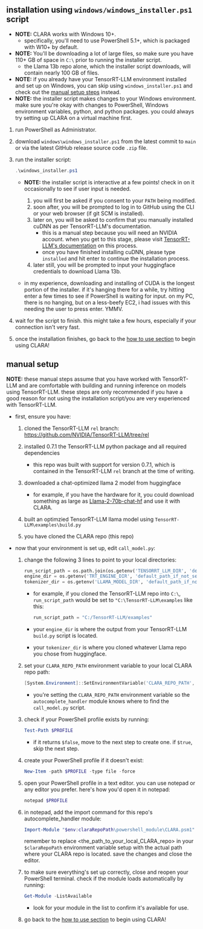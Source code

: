 ## installation using `windows/windows_installer.ps1` script

- **NOTE:** CLARA works with Windows 10+.
    - specifically, you'll need to use PowerShell 5.1+, which is packaged with W10+ by default.
- **NOTE:** You'll be downloading a lot of large files, so make sure you have 110+ GB of space in `C:\` prior to running the installer script.
    - the Llama 13b repo alone, which the installer script downloads, will contain nearly 100 GB of files.
- **NOTE:** if you already have your TensorRT-LLM environment installed and set up on Windows, you can skip using `windows_installer.ps1` and check out the [manual setup steps](#manual-setup) instead.
- **NOTE:** the installer script makes changes to your Windows environment. make sure you're okay with changes to PowerShell, Windows environment variables, python, and python packages. you could always try setting up CLARA on a virtual machine first.

1. run PowerShell as Administrator.

2. download `windows\windows_installer.ps1` from the latest commit to `main` or via the latest GitHub release source code `.zip` file.

3. run the installer script:

    ```powershell
    .\windows_installer.ps1
    ```

    - **NOTE:** the installer script is interactive at a few points! check in on it occasionally to see if user input is needed. 
        1. you will first be asked if you consent to your `PATH` being modified. 
        2. soon after, you will be prompted to log in to GitHub using the CLI or your web browser (if git SCM is installed).
        3. later on, you will be asked to confirm that you manually installed cuDNN as per TensorRT-LLM's documentation.
            - this is a manual step because you will need an NVIDIA account. when you get to this stage, please visit [TensorRT-LLM's documentation](https://github.com/NVIDIA/TensorRT-LLM/tree/rel/windows#cudnn) on this process.
            - once you have finished installing cuDNN, please type `installed` and hit enter to continue the installation process.
        4. later still, you will be prompted to input your huggingface credentials to download Llama 13b.

    - in my experience, downloading and installing of CUDA is the longest portion of the installer. if it's hanging there for a while, try hitting enter a few times to see if PowerShell is waiting for input. on my PC, there is no hanging, but on a less-beefy EC2, i had issues with this needing the user to press enter. YMMV.

4. wait for the script to finish. this might take a few hours, especially if your connection isn't very fast.

5. once the installation finishes, go back to the [how to use section](../README.md#how-to-use) to begin using CLARA!

## manual setup

**NOTE:** these manual steps assume that you have worked with TensorRT-LLM and are comfortable with building and running inference on models using TensorRT-LLM. these steps are only recommended if you have a good reason for not using the installation script/you are very experienced with TensorRT-LLM.

- first, ensure you have:
    
    1. cloned the TensorRT-LLM `rel` branch: https://github.com/NVIDIA/TensorRT-LLM/tree/rel

    2. installed 0.7.1 the TensorRT-LLM python package and all required dependencies
        - this repo was built with support for version 0.7.1, which is contained in the TensorRT-LLM `rel` branch at the time of writing.

    3. downloaded a chat-optimized llama 2 model from huggingface
        - for example, if you have the hardware for it, you could download something as large as [Llama-2-70b-chat-hf](https://huggingface.co/meta-llama/Llama-2-70b-chat-hf) and use it with CLARA.
        
    3. built an optimzied TensorRT-LLM llama model using `TensorRT-LLM\examples\build.py`

    4. you have cloned the CLARA repo (this repo)

- now that your environment is set up, edit `call_model.py`:

    1. change the following 3 lines to point to your local directories:

        ```python
        run_script_path = os.path.join(os.getenv('TENSORRT_LLM_DIR', 'default_path_if_not_set'), "examples", "run.py")
        engine_dir = os.getenv('TRT_ENGINE_DIR', 'default_path_if_not_set')
        tokenizer_dir = os.getenv('LLAMA_MODEL_DIR', 'default_path_if_not_set')
        ```

        - for example, if you cloned the TensorRT-LLM repo into `C:\`, `run_script_path` would be set to `"C:\TensorRT-LLM\examples` like this:

            ```python
            run_script_path = "C:/TensorRT-LLM/examples"
            ```

        - your `engine_dir` is where the output from your TensorRT-LLM `build.py` script is located.
        - your `tokenizer_dir` is where you cloned whatever Llama repo you chose from huggingface.

    2. set your `CLARA_REPO_PATH` environment variable to your local CLARA repo path:

        ```powershell
        [System.Environment]::SetEnvironmentVariable('CLARA_REPO_PATH', '<the_path_to_your_local_CLARA_repo>', [System.EnvironmentVariableTarget]::User)
        ```
        
        - you're setting the `CLARA_REPO_PATH` environment variable so the `autocomplete_handler` module knows where to find the `call_model.py` script.

    3. check if your PowerShell profile exists by running:

        ```powershell
        Test-Path $PROFILE
        ```

        - if it returns `$false`, move to the next step to create one. if `$true`, skip the next step.

    4. create your PowerShell profile if it doesn't exist:

        ```powershell
        New-Item -path $PROFILE -type file -force
        ```

    5. open your PowerShell profile in a text editor. you can use notepad or any editor you prefer. here's how you'd open it in notepad:

        ```powershell
        notepad $PROFILE
        ```

    6. in notepad, add the import command for this repo's autocomplete_handler module:

        ```powershell
        Import-Module "$env:claraRepoPath\powershell_module\CLARA.psm1"
        ```

        remember to replace <the_path_to_your_local_CLARA_repo> in your `$claraRepoPath` environment variable setup with the actual path where your CLARA repo is located.
        save the changes and close the editor.

    7. to make sure everything's set up correctly, close and reopen your PowerShell terminal. check if the module loads automatically by running:

        ```powershell
        Get-Module -ListAvailable
        ```

        - look for your module in the list to confirm it's available for use.

    8. go back to the [how to use section](../README.md#how-to-use) to begin using CLARA!